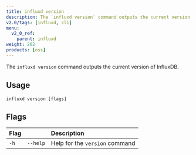 ```yaml
---
title: influxd version
description: The `influxd version` command outputs the current version of InfluxDB.
v2.0/tags: [influxd, cli]
menu:
  v2_0_ref:
    parent: influxd
weight: 202
products: [oss]
---
```


The `influxd version` command outputs the current version of InfluxDB.

## Usage

```
influxd version [flags]
```

## Flags

| Flag |          | Description                    |
|:---- |:---      |:-----------                    |
| `-h` | `--help` | Help for the `version` command |
